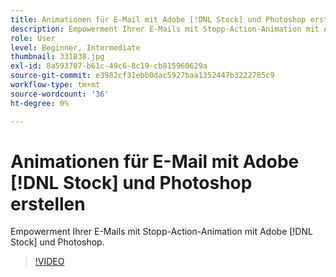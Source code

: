 ```yaml
---
title: Animationen für E-Mail mit Adobe [!DNL Stock] und Photoshop erstellen
description: Empowerment Ihrer E-Mails mit Stopp-Action-Animation mit Adobe [!DNL Stock] und Photoshop
role: User
level: Beginner, Intermediate
thumbnail: 331838.jpg
exl-id: 8a593707-b61c-49c6-8c19-cb815960629a
source-git-commit: e3982cf31ebb0dac5927baa1352447b3222785c9
workflow-type: tm+mt
source-wordcount: '36'
ht-degree: 0%

---
```


# Animationen für E-Mail mit Adobe [!DNL Stock] und Photoshop erstellen

Empowerment Ihrer E-Mails mit Stopp-Action-Animation mit Adobe [!DNL Stock] und Photoshop.

>[!VIDEO](https://video.tv.adobe.com/v/331838?hidetitle=true)
